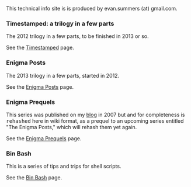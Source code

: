 This technical info site is is produced by evan.summers (at) gmail.com.

### Timestamped: a trilogy in a few parts ###

The 2012 trilogy in a few parts, to be finished in 2013 or so.

See the [Timestamped](Timestamped.md) page.

### Enigma Posts ###

The 2013 trilogy in a few parts, started in 2012.

See the [Enigma Posts](EnigmaPosts.md) page.

### Enigma Prequels ###

This series was published on my [blog](http://weblogs.java.net/evanx) in 2007 but and for completeness is <tt>rehashed</tt> here in wiki format, as a prequel to an upcoming series entitled "The Enigma Posts," which will rehash them yet again.

See the [Enigma Prequels](EnigmaPrequels.md) page.

### Bin Bash ###

This is a series of tips and trips for shell scripts.

See the [Bin Bash](BinBash.md) page.